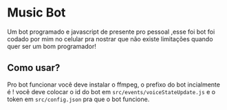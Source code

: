 # Music Bot

Um bot programado e javascript de presente pro pessoal ,esse foi bot foi codado por mim no celular pra nostrar que não existe limitações quando quer ser um bom programador!

## Como usar?

Pro bot funcionar você deve instalar o ffmpeg, o prefixo do bot incialmente é ! você deve colocar o id do bot em `src/events/voiceStateUpdate.js` e o token em `src/config.json` pra que o bot funcione.